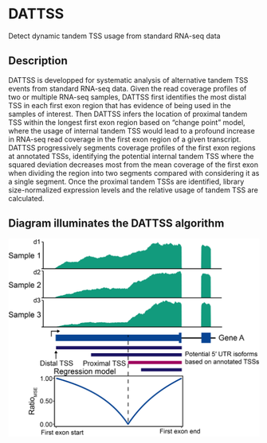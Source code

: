 # DATTSS
Detect dynamic tandem TSS usage from standard RNA-seq data

## Description
DATTSS is developped for systematic analysis of alternative tandem TSS events from standard RNA-seq data. Given the read coverage profiles of two or multiple RNA-seq samples, DATTSS first identifies the most distal TSS in each first exon region that has evidence of being used in the samples of interest. Then DATTSS infers the location of proximal tandem TSS within the longest first exon region based on “change point” model, where the usage of internal tandem TSS would lead to a profound increase in RNA-seq read coverage in the first exon region of a given transcript. DATTSS progressively segments coverage profiles of the first exon regions at annotated TSSs, identifying the potential internal tandem TSS where the squared deviation decreases most from the mean coverage of the first exon when dividing the region into two segments compared with considering it as a single segment. Once the proximal tandem TSSs are identified, library size-normalized expression levels and the relative usage of tandem TSS are calculated.


## Diagram illuminates the DATTSS algorithm

![image](https://github.com/ZhaozzReal/DATTSS/blob/main/diagram.png)
